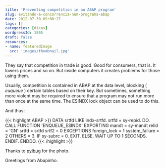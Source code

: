 ```yaml
---
title: 'Preventing competition in an ABAP program'
slug: evitando-a-concorrencia-num-programa-abap
date: 2012-07-30 09:00:27
tags: []
categories: [dicas]
wordpressId: 1865
draft: false
resources:
- name: featuredImage
  src: 'images/thumbnail.jpg'
---
```

They say that competition in trade is good. Good for consumers, that is. It lowers prices and so on. But inside computers it creates problems for those using them.

Usually, competition is contained in ABAP at the data level, blocking ( _euqueue_ ) certain tables based on their key. But sometimes, something more violent may be required to ensure that a program may not run more than once at the same time. The ESINDX lock object can be used to do this.

<!--more-->

And thus:


{{< highlight ABAP >}}
  DATA srtfd LIKE indx-srtfd.
  srtfd = sy-repid.
  DO.
    CALL FUNCTION 'ENQUEUE_ESINDX'
      EXPORTING
        mandt          = sy-mandt
        relid          = 'GN'
        srtfd          = srtfd
        srtf2          = 0
      EXCEPTIONS
        foreign_lock   = 1
        system_failure = 2
        OTHERS         = 3.
    IF sy-subrc = 0.
      EXIT.
    ELSE.
      WAIT UP TO 1 SECONDS.
    ENDIF.
  ENDDO.
{{< /highlight >}}

Thanks to [pylbug][1] for the photo.

Greetings from Abapinho.

   [1]: https://www.flickr.com/photos/pylbug/1678163229/

